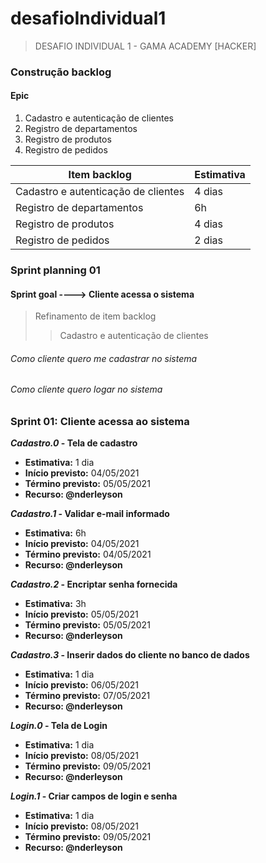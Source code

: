 # desafioIndividual1

>DESAFIO INDIVIDUAL 1 - GAMA ACADEMY [HACKER]


### Construção backlog
#### Epic
<ol>
	<li>Cadastro e autenticação de clientes</li>
	<li>Registro de departamentos</li>
	<li>Registro de produtos</li>
	<li>Registro de pedidos</li>
</ol>

<table>
	<thead>
		<th><b>Item backlog</b></th>
		<th>Estimativa </th>
	</thead>
	<tbody>
		<tr>
			<td>Cadastro e autenticação de clientes</td>
			<td>4 dias</td>
		</tr>
		<tr>
			<td>Registro de departamentos</td>
			<td>6h</td>
		</tr>
		<tr>
			<td>Registro de produtos</td>
			<td>4 dias</td>
		</tr>
		<tr>
			<td>Registro de pedidos</td>
			<td>2 dias</td>
		</tr>
	</tbody>
</table>


### Sprint planning 01
#### Sprint goal ----> Cliente acessa o sistema

>Refinamento de item backlog 
>>Cadastro e autenticação de clientes

###### Como cliente quero me cadastrar no sistema
###### Como cliente quero logar no sistema


### Sprint 01: Cliente acessa ao sistema 

<b><i>Cadastro.0</i> - Tela de cadastro</b>
<ul>  
	<li><b>	Estimativa:</b> 1 dia</li>
	<li><b>Início previsto:</b> 04/05/2021</li>
	<li><b>Término previsto:</b> 05/05/2021</li>
	<li><b>Recurso: @nderleyson</b></li>
</ul>

<b><i>Cadastro.1</i> - Validar e-mail informado</b>
<ul>  
	<li><b>	Estimativa:</b> 6h</li>
	<li><b>Início previsto:</b> 04/05/2021</li>
	<li><b>Término previsto:</b> 04/05/2021</li>
	<li><b>Recurso: @nderleyson</b></li>
</ul>

<b><i>Cadastro.2</i> - Encriptar senha fornecida</b>
<ul>  
	<li><b>	Estimativa:</b> 3h</li>
	<li><b>Início previsto:</b> 05/05/2021</li>
	<li><b>Término previsto:</b> 05/05/2021</li>
	<li><b>Recurso: @nderleyson</b></li>
</ul>

<b><i>Cadastro.3</i> - Inserir dados do cliente no banco de dados</b>
<ul>  
	<li><b>	Estimativa:</b> 1 dia</li>
	<li><b>Início previsto:</b> 06/05/2021</li>
	<li><b>Término previsto:</b> 07/05/2021</li>
	<li><b>Recurso: @nderleyson</b></li>
</ul>

<b><i>Login.0</i> - Tela de Login</b>
<ul>  
	<li><b>	Estimativa:</b> 1 dia</li>
	<li><b>Início previsto:</b> 08/05/2021</li>
	<li><b>Término previsto:</b> 09/05/2021</li>
	<li><b>Recurso: @nderleyson</b></li>
</ul>

<b><i>Login.1</i> - Criar campos de login e senha</b>
<ul>  
	<li><b>	Estimativa:</b> 1 dia</li>
	<li><b>Início previsto:</b> 08/05/2021</li>
	<li><b>Término previsto:</b> 09/05/2021</li>
	<li><b>Recurso: @nderleyson</b></li>
</ul>

 
